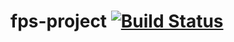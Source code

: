 # fps-project [![Build Status](https://travis-ci.org/Alberto-Izquierdo/fps-project.svg?branch=master)](https://travis-ci.org/Alberto-Izquierdo/fps-project)
